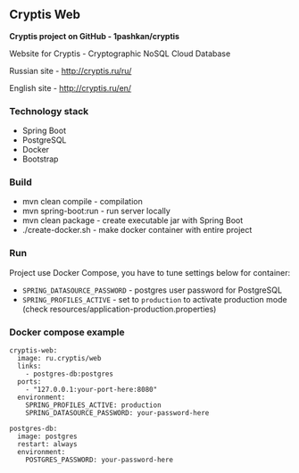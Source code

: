 ## Cryptis Web
**Cryptis project on GitHub - 1pashkan/cryptis**

Website for Cryptis - Cryptographic NoSQL Cloud Database

Russian site - http://cryptis.ru/ru/

English site - http://cryptis.ru/en/

### Technology stack
* Spring Boot
* PostgreSQL
* Docker
* Bootstrap

### Build
* mvn clean compile - compilation
* mvn spring-boot:run - run server locally
* mvn clean package - create executable jar with Spring Boot
* ./create-docker.sh - make docker container with entire project

### Run
Project use Docker Compose, you have to tune settings below for container:
* `SPRING_DATASOURCE_PASSWORD` - postgres user password for PostgreSQL
* `SPRING_PROFILES_ACTIVE` - set to `production` to activate production mode (check resources/application-production.properties)

### Docker compose example
```
cryptis-web:
  image: ru.cryptis/web
  links:
    - postgres-db:postgres
  ports:
    - "127.0.0.1:your-port-here:8080"
  environment:
    SPRING_PROFILES_ACTIVE: production
    SPRING_DATASOURCE_PASSWORD: your-password-here

postgres-db:
  image: postgres
  restart: always
  environment:
    POSTGRES_PASSWORD: your-password-here
```
